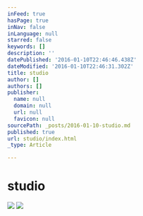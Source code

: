 ```yaml
---
inFeed: true
hasPage: true
inNav: false
inLanguage: null
starred: false
keywords: []
description: ''
datePublished: '2016-01-10T22:46:46.438Z'
dateModified: '2016-01-10T22:46:31.302Z'
title: studio
author: []
authors: []
publisher:
  name: null
  domain: null
  url: null
  favicon: null
sourcePath: _posts/2016-01-10-studio.md
published: true
url: studio/index.html
_type: Article

---
```

# studio
![](https://the-grid-user-content.s3-us-west-2.amazonaws.com/4bbc3d86-9ee7-4078-a3d4-74ff1e32ae36.jpg)
![](https://the-grid-user-content.s3-us-west-2.amazonaws.com/b82cf6a0-1fae-4707-900a-33552c29e07e.jpg)